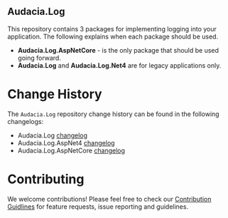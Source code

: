 ## Audacia.Log

This repository contains 3 packages for implementing logging into your application. The following explains when each package should be used.
- **Audacia.Log.AspNetCore** - is the only package that should be used going forward.
- **Audacia.Log** and **Audacia.Log.Net4** are for legacy applications only.

# Change History

The `Audacia.Log` repository change history can be found in the following changelogs:
- Audacia.Log [changelog](Audacia.Log/CHANGELOG.md)
- Audacia.Log.AspNet4 [changelog](Audacia.Log.AspNet4/CHANGELOG.md)
- Audacia.Log.AspNetCore [changelog](Audacia.Log.AspNetCore/CHANGELOG.md)

# Contributing
We welcome contributions! Please feel free to check our [Contribution Guidlines](https://github.com/audaciaconsulting/.github/blob/main/CONTRIBUTING.md) for feature requests, issue reporting and guidelines.
